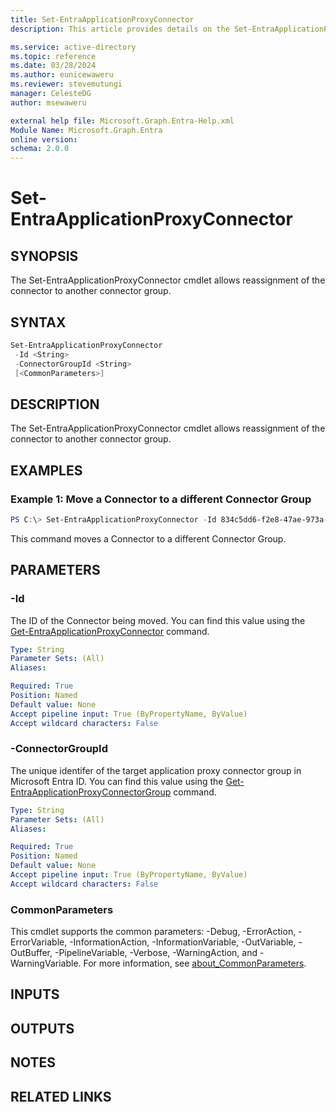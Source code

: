 ```yaml
---
title: Set-EntraApplicationProxyConnector
description: This article provides details on the Set-EntraApplicationProxyConnector command.

ms.service: active-directory
ms.topic: reference
ms.date: 03/28/2024
ms.author: eunicewaweru
ms.reviewer: stevemutungi
manager: CelesteDG
author: msewaweru

external help file: Microsoft.Graph.Entra-Help.xml
Module Name: Microsoft.Graph.Entra
online version:
schema: 2.0.0
---
```


# Set-EntraApplicationProxyConnector

## SYNOPSIS
The Set-EntraApplicationProxyConnector cmdlet allows reassignment of the connector to another connector group.

## SYNTAX

```powershell
Set-EntraApplicationProxyConnector
 -Id <String>
 -ConnectorGroupId <String>
 [<CommonParameters>]
```

## DESCRIPTION
The Set-EntraApplicationProxyConnector cmdlet allows reassignment of the connector to another connector group.

## EXAMPLES

### Example 1: Move a Connector to a different Connector Group
```powershell
PS C:\> Set-EntraApplicationProxyConnector -Id 834c5dd6-f2e8-47ae-973a-9fc769289b3d -ConnectorGroupId a39b9095-8dc8-4d3a-86c3-e7b5c3f0fb84
```

This command moves a Connector to a different Connector Group.

## PARAMETERS

### -Id
The ID of the Connector being moved.
You can find this value using the [Get-EntraApplicationProxyConnector](./Get-EntraApplicationProxyConnector.md) command.

```yaml
Type: String
Parameter Sets: (All)
Aliases:

Required: True
Position: Named
Default value: None
Accept pipeline input: True (ByPropertyName, ByValue)
Accept wildcard characters: False
```

### -ConnectorGroupId
The unique identifer of the target application proxy connector group in Microsoft Entra ID.
You can find this value using the [Get-EntraApplicationProxyConnectorGroup](./Get-EntraApplicationProxyConnectorGroup.md) command.

```yaml
Type: String
Parameter Sets: (All)
Aliases:

Required: True
Position: Named
Default value: None
Accept pipeline input: True (ByPropertyName, ByValue)
Accept wildcard characters: False
```

### CommonParameters
This cmdlet supports the common parameters: -Debug, -ErrorAction, -ErrorVariable, -InformationAction, -InformationVariable, -OutVariable, -OutBuffer, -PipelineVariable, -Verbose, -WarningAction, and -WarningVariable. For more information, see [about_CommonParameters](https://go.microsoft.com/fwlink/?LinkID=113216).

## INPUTS

## OUTPUTS

## NOTES

## RELATED LINKS